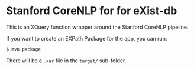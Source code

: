 # Stanford CoreNLP for for eXist-db

This is an XQuery function wrapper around the Stanford CoreNLP pipeline.


If you want to create an EXPath Package for the app, you can run:

```bash
$ mvn package
```

There will be a `.xar` file in the `target/` sub-folder.


